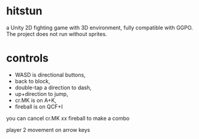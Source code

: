 # hitstun
a Unity 2D fighting game with 3D environment, fully compatible with GGPO. The project does not run without sprites. 


# controls
- WASD is directional buttons,
- back to block,
- double-tap a direction to dash,
- up+direction to jump,
- cr.MK is on A+K, 
- fireball is on QCF+I

you can cancel cr.MK xx fireball to make a combo

player 2 movement on arrow keys
